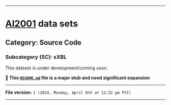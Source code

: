 
***

# [AI2001](https://github.com/seanpm2001/AI2001/) data sets

## Category: Source Code

### Subcategory (SC): sXBL

This dataset is under development/coming soon.

**🌱️ This [`README.md`](/README.md) file is a major stub and need significant expansion**

***

**File version:** `1 (2024, Monday, April 8th at 11:52 pm PST)`

***
